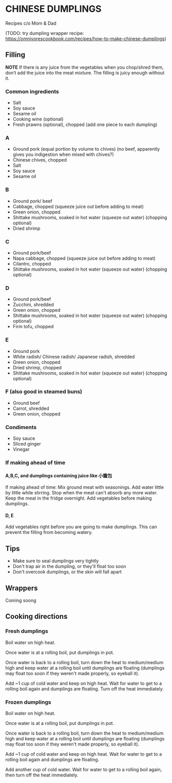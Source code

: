 CHINESE DUMPLINGS
============================
Recipes c/o Mom & Dad

(TODO: try dumpling wrapper recipe: https://omnivorescookbook.com/recipes/how-to-make-chinese-dumplings)

## Filling

**NOTE**
If there is any juice from the vegetables when you chop/shred them, don’t add the juice into the meat mixture. The filling is juicy enough without it.

### Common ingredients
* Salt
* Soy sauce
* Sesame oil
* Cooking wine (optional)
* Fresh prawns (optional), chopped (add one piece to each dumpling)

### A
* Ground pork (equal portion by volume to chives) (no beef, apparently gives you indigestion when mixed with chives?)
* Chinese chives, chopped
* Salt
* Soy sauce
* Sesame oil

### B
* Ground pork/ beef
* Cabbage, chopped (squeeze juice out before adding to meat)
* Green onion, chopped
* Shittake mushrooms, soaked in hot water (squeeze out water) (chopping optional)
* Dried shrimp

### C
* Ground pork/beef
* Napa cabbage, chopped (squeeze juice out before adding to meat)
* Cilantro, chopped
* Shittake mushrooms, soaked in hot water (squeeze out water) (chopping optional)

### D
* Ground pork/beef
* Zucchini, shredded
* Green onion, chopped
* Shittake mushrooms, soaked in hot water (squeeze out water) (chopping optional)
* Firm tofu, chopped

### E
* Ground pork
* White radish/ Chinese radish/ Japanese radish, shredded
* Green onion, chopped
* Dried shrimp, chopped
* Shittake mushrooms, soaked in hot water (squeeze out water) (chopping optional)

### F (also good in steamed buns)
* Ground beef
* Carrot, shredded
* Green onion, chopped

### Condiments

* Soy sauce
* Sliced ginger
* Vinegar

### If making ahead of time
#### A,B,C, and dumplings containing juice like 小籠包
If making ahead of time:
Mix ground meat with seasonings. Add water little by little while stirring. Stop when the meat can't absorb any more water. Keep the meat in the fridge overnight. Add vegetables before making dumplings.

#### D, E
Add vegetables right before you are going to make dumplings. This can prevent the filling from becoming watery.

## Tips

* Make sure to seal dumplings very tightly
* Don't trap air in the dumpling, or they'll float too soon
* Don't overcook dumplings, or the skin will fall apart

## Wrappers

Coming soong

## Cooking directions
### Fresh dumplings

Boil water on high heat.

Once water is at a rolling boil, put dumplings in pot.

Once water is back to a rolling boil, turn down the heat to medium/medium high and keep water at a rolling boil until dumplings are floating (dumplings may float too soon if they weren't made properly, so eyeball it).

Add ~1 cup of cold water and keep on high heat. Wait for water to get to a rolling boil again and dumplings are floating. Turn off the heat immediately.

### Frozen dumplings

Boil water on high heat.

Once water is at a rolling boil, put dumplings in pot.

Once water is back to a rolling boil, turn down the heat to medium/medium high and keep water at a rolling boil until dumplings are floating (dumplings may float too soon if they weren't made properly, so eyeball it).

Add ~1 cup of cold water and keep on high heat. Wait for water to get to a rolling boil again and dumplings are floating. 

Add another cup of cold water.  Wait for water to get to a rolling boil again, then turn off the heat immediately.

